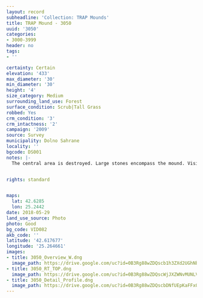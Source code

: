 ```yaml
---
layout: record
subheadline: 'Collection: TRAP Mounds'
title: TRAP Mound - 3050
uuid: '3050'
categories:
- 3000-3999
header: no
tags:
- ''

certainty: Certain
elevation: '433'
max_diameter: '30'
min_diameter: '30'
height: '4'
size_category: Medium
surrounding_land_use: Forest
surface_condition: Scrub|Tall Grass
robbed: Yes
crm_condition: '3'
crm_intactness: '2'
campaign: '2009'
source: Survey
municipality: Dolno Sahrane
locality: ''
bgcode: DS001
notes: |-
  The central area is destroyed. Large stones encompass the mound. Visible soil structure in profile.


rights: standard


maps:
  lat: 42.6285
  lon: 25.2442
date: 2018-05-29
land_use_source: Photo
photo: Good
bg_code: VID082
akb_code: ''
latitude: '42.617677'
longitude: '25.264661'
images:
- title: 3050_Overview_W.dng
  image_path: https://drive.google.com/uc?id=0B3Rg88wZDQscb1h3ZXd2UGhNb2s
- title: 3050_RT_TOP.dng
  image_path: https://drive.google.com/uc?id=0B3Rg88wZDQscWjJXZWNvMUNLVWs
- title: 3050_Detail_Profile.dng
  image_path: https://drive.google.com/uc?id=0B3Rg88wZDQscbDNfUEpKaFFxOGs
---
```

